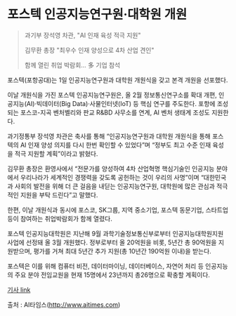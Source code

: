 # 포스텍 인공지능연구원·대학원 개원

> 과기부 장석영 차관, "AI 인재 육성 적극 지원"
>
> 김무환 총장 "최우수 인재 양성으로 4차 산업 견인"
>
> 함께 열린 취업 박람회... 多 기업 참석

포스텍(포항공대)는 1일 인공지능연구원과 대학원 개원식을 갖고 본격 개원을 선포했다.

이날 개원식을 가진 포스텍 인공지능연구원은, 올 2월 정보통신연구소를 확대 개편, 인공지능(AI)·빅데이터(Big Data)·사물인터넷(IoT) 등 핵심 연구를 주도한다. 포항에 조성되는 포스코-지곡 벤처벨리와 판교 R&BD 사무소를 연계, AI 벤처 생태계 조성도 지원한다.

과기정통부 장석영 차관은 축사를 통해 “인공지능연구원과 대학원 개원식을 통해 포스텍의 AI 인재 양성 의지를 다시 한번 확인할 수 있었다”며 “정부도 최고 수준 인재 육성을 적극 지원할 계획”이라고 밝혔다.

김무환 총장은 환영사에서 “전문가를 양성하여 4차 산업혁명 핵심기술인 인공지능 분야에서 우리나라가 세계적인 경쟁력을 갖도록 공헌하는 것이 우리의 사명”이며 “대한민국과 사회의 발전을 위해 더 큰 걸음을 내딛는 인공지능연구원, 대학원에 많은 관심과 적극적인 지원을 부탁 드린다”고 말했다.

한편, 이날 개원식과 동시에 포스코, SK그룹, 지역 중소기업, 포스텍 동문기업, 스타트업 등이 참여하는 취업박람회가 함께 열렸다.

포스텍 인공지능대학원은 지난해 9월 과학기술정보통신부로부터 인공지능대학원지원사업에 선정돼 올 3월 개원했다.  정부로부터 올 20억원을 비롯, 5년간 총 90억원을 지원받으며, 평가를 거쳐 최대 5년간 추가 지원(총 10년간 190억원 이내)을 받는다.

포스텍은 이를 위해 컴퓨터 비전, 데이터마이닝, 데이터베이스, 자연어 처리 등 인공지능의 주요 분야 전임교원을 현재 15명에서 23년까지 총26명으로 확충할 계획이다.

[기사 link](http://www.aitimes.com/news/articleView.html?idxno=130028)

출처 : AI타임스(http://www.aitimes.com)
